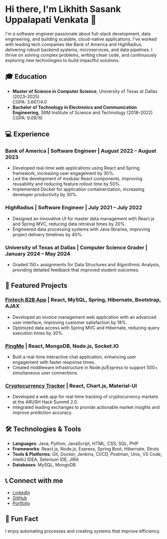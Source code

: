 # Hi there, I'm Likhith Sasank Uppalapati Venkata 👋
I'm a software engineer passionate about full-stack development, data engineering, and building scalable, cloud-native applications. I've worked with leading tech companies like Bank of America and HighRadius, delivering robust backend systems, microservices, and data pipelines. I thrive on solving complex problems, writing clean code, and continuously exploring new technologies to build impactful solutions.

## 🎓 Education
- **Master of Science in Computer Science**, University of Texas at Dallas (2023–2025)  
  CGPA: 3.667/4.0
- **Bachelor of Technology in Electronics and Communication Engineering**, SRM Institute of Science and Technology (2018–2022)  
  CGPA: 9.09/10

## 💻 Experience
### Bank of America | Software Engineer | August 2022 – August 2023
- Developed real-time web applications using React and Spring framework, increasing user engagement by 30%.
- Led the development of modular React components, improving reusability and reducing feature rollout time by 50%.
- Implemented Docker for application containerization, increasing developer productivity by 30%.

### HighRadius | Software Engineer | July 2021 – July 2022
- Designed an innovative UI for master data management with React.js and Spring MVC, reducing data retrieval times by 20%.
- Engineered data processing systems with Java libraries, improving project delivery timelines by 40%.

### University of Texas at Dallas | Computer Science Grader | January 2024 – May 2024
- Graded 150+ assignments for Data Structures and Algorithmic Analysis, providing detailed feedback that improved student outcomes.

## 🚀 Featured Projects
### **[Fintech B2B App](https://github.com/likhith5697/Fintech-B2B-Invoice-Management-application)** | React, MySQL, Spring, Hibernate, Bootstrap, AJAX
- Developed an invoice management web application with an advanced user interface, improving customer satisfaction by 18%.
- Optimized data access with Spring MVC and Hibernate, reducing query execution times by 30%.

### **[PingMe](https://github.com/likhith5697/PingMe-MERN_STACK_APP)** | React, MongoDB, Node.js, Socket.IO
- Built a real-time interactive chat application, enhancing user engagement with faster response times.
- Created middleware infrastructure in Node.js/Express to support 500+ simultaneous user connections.

### **[Cryptocurrency Tracker](https://github.com/likhith5697/crypto-hunter)** | React, Chart.js, Material-UI
- Developed a web app for real-time tracking of cryptocurrency markets at the ARUSH Hack Summit 2.0.
- Integrated leading exchanges to provide actionable market insights and improve prediction accuracy.

## 🛠️ Technologies & Tools
- **Languages**: Java, Python, JavaScript, HTML, CSS, SQL, PHP
- **Frameworks**: React.js, Node.js, Express, Spring Boot, Hibernate, Struts
- **Tools & Platforms**: Git, Docker, Jenkins, CI/CD, Postman, Unix, VS Code, IntelliJ IDEA, Selenium IDE, JIRA
- **Databases**: MySQL, MongoDB

## 📞 Connect with me
- [LinkedIn](https://www.linkedin.com/in/likhith-sasank-uppalapati-venkata-222a261b5?utm_source=share&utm_campaign=share_via&utm_content=profile&utm_medium=ios_app)
- [GitHub](https://github.com/likhith5697)
- [Portfolio](https://beamish-lolly-9c87c0.netlify.app/)

## 🤖 Fun Fact
I enjoy automating processes and creating systems that improve efficiency.


